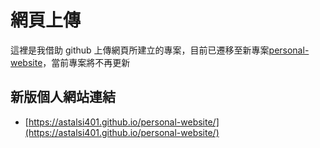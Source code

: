 # 網頁上傳

這裡是我借助 github 上傳網頁所建立的專案，目前已遷移至新專案[personal-website](https://github.com/Astalsi401/personal-website)，當前專案將不再更新

## 新版個人網站連結

- [https://astalsi401.github.io/personal-website/](https://astalsi401.github.io/personal-website/)
